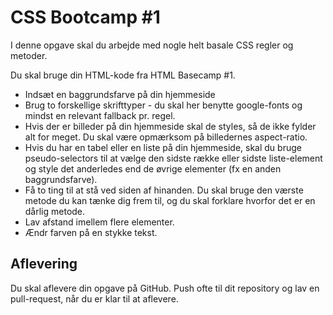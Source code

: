 # CSS Bootcamp #1

I denne opgave skal du arbejde med nogle helt basale CSS regler og metoder.

Du skal bruge din HTML-kode fra HTML Basecamp #1.

- Indsæt en baggrundsfarve på din hjemmeside
- Brug to forskellige skrifttyper - du skal her benytte google-fonts og mindst en relevant fallback pr. regel.
- Hvis der er billeder på din hjemmeside skal de styles, så de ikke fylder alt for meget. Du skal være opmærksom på billedernes aspect-ratio.
- Hvis du har en tabel eller en liste på din hjemmeside, skal du bruge pseudo-selectors til at vælge den sidste række eller sidste liste-element og style det anderledes end de øvrige elementer (fx en anden baggrundsfarve).
- Få to ting til at stå ved siden af hinanden. Du skal bruge den værste metode du kan tænke dig frem til, og du skal forklare hvorfor det er en dårlig metode.
- Lav afstand imellem flere elementer.
- Ændr farven på en stykke tekst.

## Aflevering
Du skal aflevere din opgave på GitHub. Push ofte til dit repository og lav en pull-request, når du er klar til at aflevere.